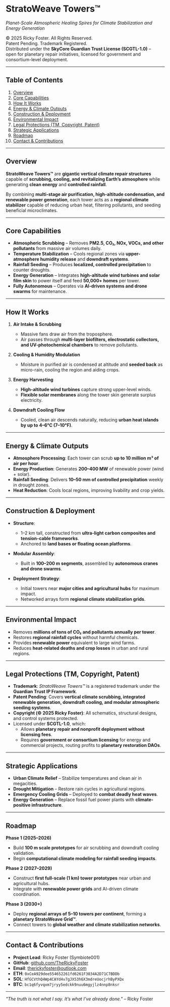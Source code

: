 # StratoWeave Towers™  
*Planet-Scale Atmospheric Healing Spires for Climate Stabilization and Energy Generation*

© 2025 Ricky Foster. All Rights Reserved.  
Patent Pending. Trademark Registered.  
Distributed under the **SkyCore Guardian Trust License (SCGTL-1.0)** –  
open for planetary repair initiatives, licensed for government and consortium-level deployment.

---

## Table of Contents
1. [Overview](#overview)  
2. [Core Capabilities](#core-capabilities)  
3. [How It Works](#how-it-works)  
4. [Energy & Climate Outputs](#energy--climate-outputs)  
5. [Construction & Deployment](#construction--deployment)  
6. [Environmental Impact](#environmental-impact)  
7. [Legal Protections (TM, Copyright, Patent)](#legal-protections-tm-copyright-patent)  
8. [Strategic Applications](#strategic-applications)  
9. [Roadmap](#roadmap)  
10. [Contact & Contributions](#contact--contributions)  

---

## Overview

**StratoWeave Towers™** are **gigantic vertical climate repair structures** capable of **scrubbing, cooling, and revitalizing Earth’s atmosphere** while generating **clean energy** and **controlled rainfall**.  

By combining **multi-stage air purification, high-altitude condensation, and renewable power generation**, each tower acts as a **regional climate stabilizer** capable of reducing urban heat, filtering pollutants, and seeding beneficial microclimates.

---

## Core Capabilities

- **Atmospheric Scrubbing** – Removes **PM2.5, CO₂, NOx, VOCs, and other pollutants** from massive air volumes daily.  
- **Temperature Stabilization** – Cools regional zones via **upper-atmosphere humidity release** and **downdraft systems**.  
- **Rainfall Seeding** – Produces **localized, controlled precipitation** to counter droughts.  
- **Energy Generation** – Integrates **high-altitude wind turbines and solar film skin** to power itself and feed **50,000+ homes** per tower.  
- **Fully Autonomous** – Operates via **AI-driven systems and drone swarms** for maintenance.

---

## How It Works

1. **Air Intake & Scrubbing**  
   - Massive fans draw air from the troposphere.  
   - Air passes through **multi-layer biofilters, electrostatic collectors, and UV-photochemical chambers** to remove pollutants.

2. **Cooling & Humidity Modulation**  
   - Moisture in purified air is condensed at altitude and **seeded back** as micro-rain, cooling the region and aiding crops.

3. **Energy Harvesting**  
   - **High-altitude wind turbines** capture strong upper-level winds.  
   - **Flexible solar membranes** along the tower skin generate surplus electricity.

4. **Downdraft Cooling Flow**  
   - Cooled, clean air descends naturally, reducing **urban heat islands by up to 4–6°C (7–10°F)**.

---

## Energy & Climate Outputs

- **Atmosphere Processing**: Each tower can scrub **up to 10 million m³ of air per hour**.  
- **Energy Production**: Generates **200–400 MW** of renewable power (wind + solar).  
- **Rainfall Seeding**: Delivers **10–50 mm of controlled precipitation** weekly in drought zones.  
- **Heat Reduction**: Cools local regions, improving livability and crop yields.

---

## Construction & Deployment

- **Structure**:  
  - 1–2 km tall, constructed from **ultra-light carbon composites and tension-cable frameworks**.  
  - Anchored to **land bases or floating ocean platforms**.

- **Modular Assembly**:  
  - Built in **100–200 m segments**, assembled by **autonomous cranes and drone swarms**.

- **Deployment Strategy**:  
  - Initial towers near **major cities and agricultural hubs** for maximum impact.  
  - Networked arrays form **regional climate stabilization grids**.

---

## Environmental Impact

- Removes **millions of tons of CO₂ and pollutants annually per tower**.  
- Restores **regional rainfall cycles** without harmful chemicals.  
- Provides **renewable power** equivalent to large wind farms.  
- Reduces **heat-related deaths and crop losses** in urban and rural regions.

---

## Legal Protections (TM, Copyright, Patent)

- **Trademark**: *StratoWeave Towers™* is a registered trademark under the **Guardian Trust IP Framework**.  
- **Patent Pending**: Covers **vertical climate scrubbing, integrated renewable generation, downdraft cooling, and modular atmospheric seeding systems**.  
- **Copyright (© 2025 Ricky Foster)**: All schematics, structural designs, and control systems protected.  
- Licensed under **SCGTL-1.0**, which:  
  - Allows **planetary repair and nonprofit deployment without licensing fees**.  
  - Requires **government or consortium licensing** for energy and commercial projects, routing profits to **planetary restoration DAOs**.

---

## Strategic Applications

- **Urban Climate Relief** – Stabilize temperatures and clean air in megacities.  
- **Drought Mitigation** – Restore rain cycles in agricultural regions.  
- **Emergency Cooling Grids** – Deployed to **combat deadly heat waves**.  
- **Energy Generation** – Replace fossil fuel power plants with **climate-positive infrastructure**.

---

## Roadmap

**Phase 1 (2025–2026)**  
- Build **100 m scale prototypes** for air scrubbing and downdraft cooling validation.  
- Begin **computational climate modeling for rainfall seeding impacts**.

**Phase 2 (2027–2029)**  
- Construct **first full-scale (1 km) tower prototypes** near urban and agricultural hubs.  
- Integrate with **renewable power grids** and AI-driven climate coordination.

**Phase 3 (2030+)**  
- Deploy **regional arrays of 5–10 towers per continent**, forming a **planetary StratoWeave Grid™**.  
- Connect towers to **global weather and climate stabilization networks**.

---

## Contact & Contributions

- **Project Lead**: Ricky Foster (Symbiote001)  
- **GitHub**: [github.com/TheRickyFoster](https://github.com/TheRickyFoster)  
- **Email**: therickyfoster@outlook.com  
- **ETH**: `0xCeA929dee554652261fd6261F3034A2D71C7BDDb`  
- **SOL**: `HfGCVthQ4Wp4CAYd4v7gJX53h6X3mdreUocjrhByPXQx`  
- **BTC**: `bc1q6fyvqxm7jryy5edckk9nuu6mgyjlz4nnp8nksr`  

---

*"The truth is not what I say. It’s what I’ve already done."* – Ricky Foster
